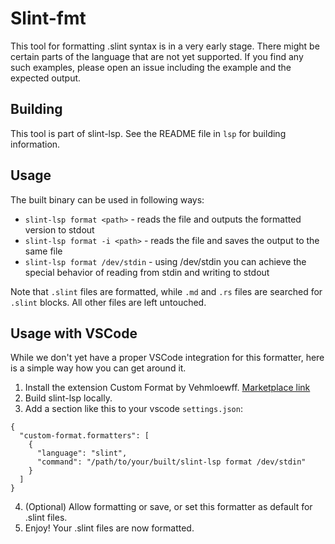 <!-- Copyright © SixtyFPS GmbH <info@slint.dev> ; SPDX-License-Identifier: GPL-3.0-only OR LicenseRef-Slint-Royalty-free-1.2 OR LicenseRef-Slint-commercial -->

# Slint-fmt

This tool for formatting .slint syntax is in a very early stage.
There might be certain parts of the language that are not yet supported.
If you find any such examples, please open an issue including the example and the expected output.

## Building

This tool is part of slint-lsp. See the README file in `lsp` for building information.

## Usage

The built binary can be used in following ways:

- `slint-lsp format <path>` - reads the file and outputs the formatted version to stdout
- `slint-lsp format -i <path>` - reads the file and saves the output to the same file
- `slint-lsp format /dev/stdin` - using /dev/stdin you can achieve the special behavior
  of reading from stdin and writing to stdout

Note that `.slint` files are formatted, while `.md` and `.rs` files are searched for `.slint` blocks.
All other files are left untouched.

## Usage with VSCode

While we don't yet have a proper VSCode integration for this formatter,
here is a simple way how you can get around it.

1. Install the extension Custom Format by Vehmloewff. [Marketplace link](https://marketplace.visualstudio.com/items?itemName=Vehmloewff.custom-format)
2. Build slint-lsp locally.
3. Add a section like this to your vscode `settings.json`:
```
{
  "custom-format.formatters": [
    {
      "language": "slint",
      "command": "/path/to/your/built/slint-lsp format /dev/stdin"
    }
  ]
}
```
4. (Optional) Allow formatting or save, or set this formatter as default for .slint files.
5. Enjoy! Your .slint files are now formatted.
